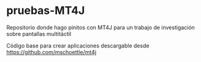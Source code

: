 # pruebas-MT4J
Repositorio donde hago pinitos con MT4J para un trabajo de investigación sobre pantallas multitáctil

Código base para crear aplicaciones descargable desde https://github.com/mschoettle/mt4j

